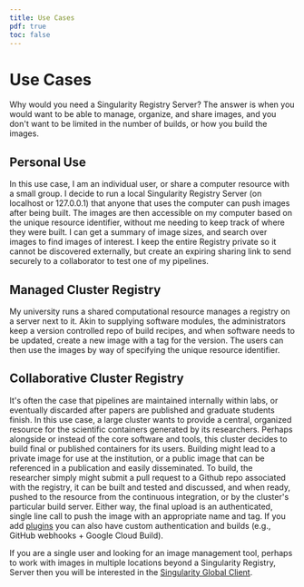 ```yaml
---
title: Use Cases
pdf: true
toc: false
---
```


# Use Cases 

Why would you need a Singularity Registry Server? The answer is when you would want to be able to manage, organize, and share images, and you don't want to be limited in the number of builds, or how you build the images.

## Personal Use
In this use case, I am an individual user, or share a computer resource with a small group. I decide to run a local Singularity Registry Server (on localhost or 127.0.0.1) that anyone that uses the computer can push images after being built. The images are then accessible on my computer based on the unique resource identifier, without me needing to keep track of where they were built. I can get a summary of image sizes, and search over images to find images of interest. I keep the entire Registry private so it cannot be discovered externally, but create an expiring sharing link to send securely to a collaborator to test one of my pipelines.

## Managed Cluster Registry
My university runs a shared computational resource manages a registry on a server next to it. Akin to supplying software modules, the administrators keep a version controlled repo of build recipes, and when software needs to be updated, create a new image with a tag for the version. The users can then use the images by way of specifying the unique resource identifier. 

## Collaborative Cluster Registry
It's often the case that pipelines are maintained internally within labs, or eventually discarded after papers are published and graduate students finish. In this use case, a large cluster wants to provide a central, organized resource for the scientific containers generated by its researchers. Perhaps alongside or instead of the core software and tools, this cluster decides to build final or published containers for its users. Building might lead to a private image for use at the institution, or a public image that can be referenced in a publication and easily disseminated. To build, the researcher simply might submit a pull request to a Github repo associated with the registry, it can be built and tested and discussed, and when ready, pushed to the resource from the continuous integration, or by the cluster's particular build server. Either way, the final upload is an authenticated, single line call to push the image with an appropriate name and tag. If you 
add [plugins](plugins) you can also have custom authentication and builds (e.g., GitHub webhooks + Google Cloud Build).

If you are a single user and looking for an image management tool, perhaps to work with images in multiple locations beyond a Singularity Registry, Server then you will be interested in the [Singularity Global Client](https://singularityhub.github.io/sregistry-cli).
